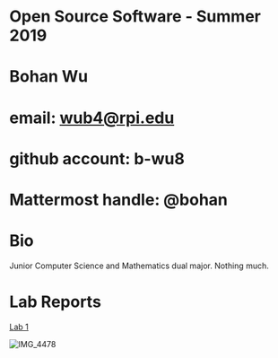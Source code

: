 # Open Source Software - Summer 2019
# Bohan Wu
# email: wub4@rpi.edu
# github account: b-wu8
# Mattermost handle: @bohan

# Bio
Junior Computer Science and Mathematics dual major. Nothing much.

# Lab Reports
[Lab 1](Lab1/lab1.md)

![IMG_4478](https://user-images.githubusercontent.com/40375246/58338892-9246bb00-7e16-11e9-8fbf-0d11f0b8bcf4.JPG)
